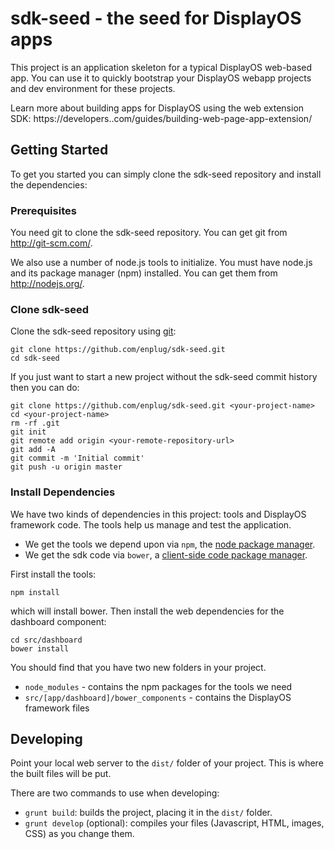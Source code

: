 # sdk-seed - the seed for DisplayOS apps
This project is an application skeleton for a typical DisplayOS web-based app. You can use it to quickly bootstrap your DisplayOS webapp projects and dev environment for these projects.

Learn more about building apps for DisplayOS using the web extension SDK: https://developers..com/guides/building-web-page-app-extension/

## Getting Started
To get you started you can simply clone the sdk-seed repository and install the dependencies:

### Prerequisites
You need git to clone the sdk-seed repository. You can get git from http://git-scm.com/.

We also use a number of node.js tools to initialize. You must have node.js and its package manager (npm) installed. You can get them from http://nodejs.org/.

### Clone sdk-seed
Clone the sdk-seed repository using [git](http://git-scm.com/):
```
git clone https://github.com/enplug/sdk-seed.git
cd sdk-seed
```
If you just want to start a new project without the sdk-seed commit history then you can do:
```
git clone https://github.com/enplug/sdk-seed.git <your-project-name>
cd <your-project-name>
rm -rf .git
git init
git remote add origin <your-remote-repository-url>
git add -A
git commit -m 'Initial commit'
git push -u origin master
```

### Install Dependencies
We have two kinds of dependencies in this project: tools and DisplayOS framework code. The tools help us manage and test the application.
- We get the tools we depend upon via `npm`, the [node package manager](https://www.npmjs.org/).
- We get the sdk code via `bower`, a [client-side code package manager](http://bower.io/).

First install the tools:
```
npm install
```
which will install bower. Then install the web dependencies for the dashboard component:
```
cd src/dashboard
bower install
```

You should find that you have two new folders in your project.

- `node_modules` - contains the npm packages for the tools we need
- `src/[app/dashboard]/bower_components` - contains the DisplayOS framework files

## Developing
Point your local web server to the `dist/` folder of your project. This is where the built files will be put.

There are two commands to use when developing:
- `grunt build`: builds the project, placing it in the `dist/` folder.
- `grunt develop` (optional): compiles your files (Javascript, HTML, images, CSS) as you change them.
